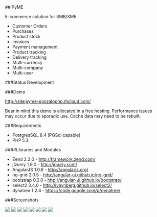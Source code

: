 ##iPyME


E-commerce solution for SMB/SME

* Customer Orders
* Purchases
* Product stock
* Invoices
* Payment management
* Product tracking
* Delivery tracking
* Multi-currency
* Multi-company
* Multi-user

###Status
Development

###Demo

http://siteipyme-gonzalophp.rhcloud.com/

Bear in mind this demo is allocated in a free hosting. Performance issues may occur due to sporadic use. Cache data may need to be rebuilt.

###Requirements
* PostgresSQL 8.4 (PGSql capable)
* PHP 5.3


####Libraries and Modules
* Zend 2.2.0 - http://framework.zend.com/
* jQuery 1.9.0 - http://jquery.com/
* AngularJS 1.0.6 - http://angularjs.org/
* ng-grid 2.0.5 - http://angular-ui.github.io/ng-grid/
* bootstrap 0.3.0 - http://angular-ui.github.io/bootstrap/
* select2 3.4.0 - http://ivaynberg.github.io/select2/
* dynatree 1.2.4 - https://code.google.com/p/dynatree/


###Screenshots

<img src="https://raw.github.com/gonzalophp/siteipyme/master/screenshots/shop.png"/>
<img src="https://raw.github.com/gonzalophp/siteipyme/master/screenshots/address_form.png"/>
<img src="https://raw.github.com/gonzalophp/siteipyme/master/screenshots/basket_confirm.png"/>
<img src="https://raw.github.com/gonzalophp/siteipyme/master/screenshots/login.png"/>
<img src="https://raw.github.com/gonzalophp/siteipyme/master/screenshots/categories.png"/>
<img src="https://raw.github.com/gonzalophp/siteipyme/master/screenshots/product.png"/>
<img src="https://raw.github.com/gonzalophp/siteipyme/master/screenshots/product_dialog.png"/>
<img src="https://raw.github.com/gonzalophp/siteipyme/master/screenshots/product_list.png"/>


